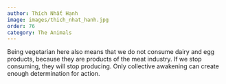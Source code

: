 ```yaml
---
author: Thích Nhất Hạnh
image: images/thich_nhat_hanh.jpg
order: 76
category: The Animals
---
```


Being vegetarian here also means that we do not consume dairy and egg products, because they are products of the meat industry. If we stop consuming, they will stop producing. Only collective awakening can create enough determination for action.

